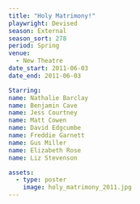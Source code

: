 ```yaml
---
title: "Holy Matrimony!"
playwright: Devised
season: External
season_sort: 278
period: Spring
venue:
  - New Theatre
date_start: 2011-06-03
date_end: 2011-06-03

Starring:
name: Nathalie Barclay
name: Benjamin Cave
name: Jess Courtney
name: Matt Cowen
name: David Edgcumbe
name: Freddie Garnett
name: Gus Miller
name: Elizabeth Rose
name: Liz Stevenson

assets:
  - type: poster
    image: holy_matrimony_2011.jpg
---
```

